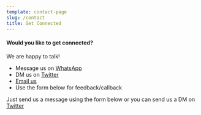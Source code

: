 ```yaml
---
template: contact-page
slug: /contact
title: Get Connected
---
```

#### Would you like to get connected?

We are happy to talk!

* Message us on [WhatsApp](https://wa.me/+353894899178)
* DM us on [Twitter](https://mobile.twitter.com/icpfi)
* <a href="mailto:icpfmail@gmail.com">Email us </a>
* Use the form below for feedback/callback

Just send us a message using the form below or you can send us a DM on [Twitter](https://twitter.com/stackrole)